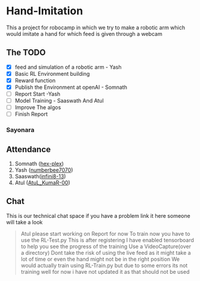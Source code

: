 # Hand-Imitation
This a project for robocamp in which we try to make a robotic arm which would imitate a hand for which feed is given through a webcam

## The TODO
- [X] feed and simulation of a robotic arm - Yash 
- [X] Basic RL Environment building
- [X] Reward function
- [X] Publish the Environment at openAI - Somnath
- [ ] Report Start -Yash 
- [ ] Model Training - Saaswath And Atul
- [ ] Improve The algos
- [ ] Finish Report 

### Sayonara


## Attendance
1. Somnath ([hex-plex](https://github.com/hex-plex))
2. Yash ([numberbee7070](https://github.com/numberbee7070))
3. Saaswath([infini8-13](https://github.com/infini8-13))
4. Atul ([AtuL_KumaR-00](https://github.com/AtuL_KumaR-00))
## Chat
This is our technical chat space if you have a problem link it here someone will take a look
> Atul please start working on Report for now 
> To train now you have to use the RL-Test.py This is after registering
> I have enabled tensorboard to help you see the progress of the training
> Use a VideoCapture(over a directory)
> Dont take the risk of using the live feed as it might take a lot of time or even the hand might not be in the right position
> We would actually train using RL-Train.py but due to some errors its not training well for now i have not updated it as that should not be used

